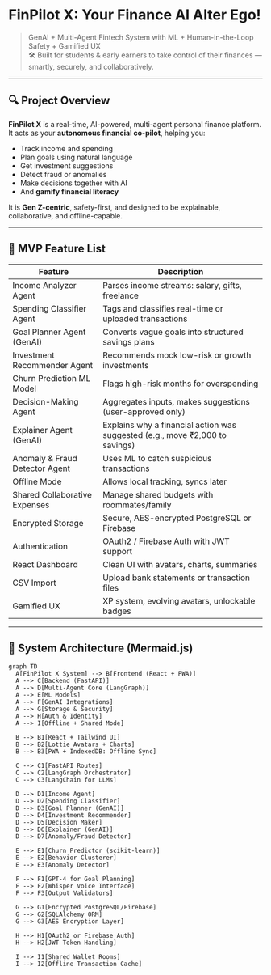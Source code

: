 # FinPilot X: Your Finance AI Alter Ego!

> GenAI + Multi-Agent Fintech System with ML + Human-in-the-Loop Safety + Gamified UX  
> 🛠️ Built for students & early earners to take control of their finances — smartly, securely, and collaboratively.

---

## 🔍 Project Overview

**FinPilot X** is a real-time, AI-powered, multi-agent personal finance platform. It acts as your **autonomous financial co-pilot**, helping you:

- Track income and spending
- Plan goals using natural language
- Get investment suggestions
- Detect fraud or anomalies
- Make decisions together with AI
- And **gamify financial literacy**

It is **Gen Z-centric**, safety-first, and designed to be explainable, collaborative, and offline-capable.

---

## 🚀 MVP Feature List

| Feature                             | Description                                                                 |
|-------------------------------------|-----------------------------------------------------------------------------|
| Income Analyzer Agent               | Parses income streams: salary, gifts, freelance                            |
| Spending Classifier Agent          | Tags and classifies real-time or uploaded transactions                     |
| Goal Planner Agent (GenAI)         | Converts vague goals into structured savings plans                         |
| Investment Recommender Agent       | Recommends mock low-risk or growth investments                             |
| Churn Prediction ML Model          | Flags high-risk months for overspending                                    |
| Decision-Making Agent              | Aggregates inputs, makes suggestions (user-approved only)                  |
| Explainer Agent (GenAI)            | Explains why a financial action was suggested (e.g., move ₹2,000 to savings)|
| Anomaly & Fraud Detector Agent     | Uses ML to catch suspicious transactions                                   |
| Offline Mode                       | Allows local tracking, syncs later                                          |
| Shared Collaborative Expenses      | Manage shared budgets with roommates/family                                |
| Encrypted Storage                  | Secure, AES-encrypted PostgreSQL or Firebase                               |
| Authentication                     | OAuth2 / Firebase Auth with JWT support                                    |
| React Dashboard                    | Clean UI with avatars, charts, summaries                                   |
| CSV Import                         | Upload bank statements or transaction files                                |
| Gamified UX                        | XP system, evolving avatars, unlockable badges                             |

---

## 🧠 System Architecture (Mermaid.js)

```mermaid
graph TD
  A[FinPilot X System] --> B[Frontend (React + PWA)]
  A --> C[Backend (FastAPI)]
  A --> D[Multi-Agent Core (LangGraph)]
  A --> E[ML Models]
  A --> F[GenAI Integrations]
  A --> G[Storage & Security]
  A --> H[Auth & Identity]
  A --> I[Offline + Shared Mode]
  
  B --> B1[React + Tailwind UI]
  B --> B2[Lottie Avatars + Charts]
  B --> B3[PWA + IndexedDB: Offline Sync]

  C --> C1[FastAPI Routes]
  C --> C2[LangGraph Orchestrator]
  C --> C3[LangChain for LLMs]

  D --> D1[Income Agent]
  D --> D2[Spending Classifier]
  D --> D3[Goal Planner (GenAI)]
  D --> D4[Investment Recommender]
  D --> D5[Decision Maker]
  D --> D6[Explainer (GenAI)]
  D --> D7[Anomaly/Fraud Detector]

  E --> E1[Churn Predictor (scikit-learn)]
  E --> E2[Behavior Clusterer]
  E --> E3[Anomaly Detector]

  F --> F1[GPT-4 for Goal Planning]
  F --> F2[Whisper Voice Interface]
  F --> F3[Output Validators]

  G --> G1[Encrypted PostgreSQL/Firebase]
  G --> G2[SQLAlchemy ORM]
  G --> G3[AES Encryption Layer]

  H --> H1[OAuth2 or Firebase Auth]
  H --> H2[JWT Token Handling]
  
  I --> I1[Shared Wallet Rooms]
  I --> I2[Offline Transaction Cache]

